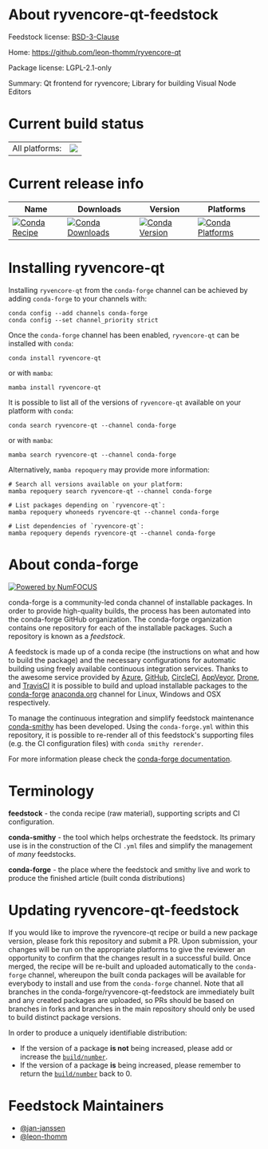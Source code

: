 About ryvencore-qt-feedstock
============================

Feedstock license: [BSD-3-Clause](https://github.com/conda-forge/ryvencore-qt-feedstock/blob/main/LICENSE.txt)

Home: https://github.com/leon-thomm/ryvencore-qt

Package license: LGPL-2.1-only

Summary: Qt frontend for ryvencore; Library for building Visual Node Editors

Current build status
====================


<table><tr><td>All platforms:</td>
    <td>
      <a href="https://dev.azure.com/conda-forge/feedstock-builds/_build/latest?definitionId=15117&branchName=main">
        <img src="https://dev.azure.com/conda-forge/feedstock-builds/_apis/build/status/ryvencore-qt-feedstock?branchName=main">
      </a>
    </td>
  </tr>
</table>

Current release info
====================

| Name | Downloads | Version | Platforms |
| --- | --- | --- | --- |
| [![Conda Recipe](https://img.shields.io/badge/recipe-ryvencore--qt-green.svg)](https://anaconda.org/conda-forge/ryvencore-qt) | [![Conda Downloads](https://img.shields.io/conda/dn/conda-forge/ryvencore-qt.svg)](https://anaconda.org/conda-forge/ryvencore-qt) | [![Conda Version](https://img.shields.io/conda/vn/conda-forge/ryvencore-qt.svg)](https://anaconda.org/conda-forge/ryvencore-qt) | [![Conda Platforms](https://img.shields.io/conda/pn/conda-forge/ryvencore-qt.svg)](https://anaconda.org/conda-forge/ryvencore-qt) |

Installing ryvencore-qt
=======================

Installing `ryvencore-qt` from the `conda-forge` channel can be achieved by adding `conda-forge` to your channels with:

```
conda config --add channels conda-forge
conda config --set channel_priority strict
```

Once the `conda-forge` channel has been enabled, `ryvencore-qt` can be installed with `conda`:

```
conda install ryvencore-qt
```

or with `mamba`:

```
mamba install ryvencore-qt
```

It is possible to list all of the versions of `ryvencore-qt` available on your platform with `conda`:

```
conda search ryvencore-qt --channel conda-forge
```

or with `mamba`:

```
mamba search ryvencore-qt --channel conda-forge
```

Alternatively, `mamba repoquery` may provide more information:

```
# Search all versions available on your platform:
mamba repoquery search ryvencore-qt --channel conda-forge

# List packages depending on `ryvencore-qt`:
mamba repoquery whoneeds ryvencore-qt --channel conda-forge

# List dependencies of `ryvencore-qt`:
mamba repoquery depends ryvencore-qt --channel conda-forge
```


About conda-forge
=================

[![Powered by
NumFOCUS](https://img.shields.io/badge/powered%20by-NumFOCUS-orange.svg?style=flat&colorA=E1523D&colorB=007D8A)](https://numfocus.org)

conda-forge is a community-led conda channel of installable packages.
In order to provide high-quality builds, the process has been automated into the
conda-forge GitHub organization. The conda-forge organization contains one repository
for each of the installable packages. Such a repository is known as a *feedstock*.

A feedstock is made up of a conda recipe (the instructions on what and how to build
the package) and the necessary configurations for automatic building using freely
available continuous integration services. Thanks to the awesome service provided by
[Azure](https://azure.microsoft.com/en-us/services/devops/), [GitHub](https://github.com/),
[CircleCI](https://circleci.com/), [AppVeyor](https://www.appveyor.com/),
[Drone](https://cloud.drone.io/welcome), and [TravisCI](https://travis-ci.com/)
it is possible to build and upload installable packages to the
[conda-forge](https://anaconda.org/conda-forge) [anaconda.org](https://anaconda.org/)
channel for Linux, Windows and OSX respectively.

To manage the continuous integration and simplify feedstock maintenance
[conda-smithy](https://github.com/conda-forge/conda-smithy) has been developed.
Using the ``conda-forge.yml`` within this repository, it is possible to re-render all of
this feedstock's supporting files (e.g. the CI configuration files) with ``conda smithy rerender``.

For more information please check the [conda-forge documentation](https://conda-forge.org/docs/).

Terminology
===========

**feedstock** - the conda recipe (raw material), supporting scripts and CI configuration.

**conda-smithy** - the tool which helps orchestrate the feedstock.
                   Its primary use is in the construction of the CI ``.yml`` files
                   and simplify the management of *many* feedstocks.

**conda-forge** - the place where the feedstock and smithy live and work to
                  produce the finished article (built conda distributions)


Updating ryvencore-qt-feedstock
===============================

If you would like to improve the ryvencore-qt recipe or build a new
package version, please fork this repository and submit a PR. Upon submission,
your changes will be run on the appropriate platforms to give the reviewer an
opportunity to confirm that the changes result in a successful build. Once
merged, the recipe will be re-built and uploaded automatically to the
`conda-forge` channel, whereupon the built conda packages will be available for
everybody to install and use from the `conda-forge` channel.
Note that all branches in the conda-forge/ryvencore-qt-feedstock are
immediately built and any created packages are uploaded, so PRs should be based
on branches in forks and branches in the main repository should only be used to
build distinct package versions.

In order to produce a uniquely identifiable distribution:
 * If the version of a package **is not** being increased, please add or increase
   the [``build/number``](https://docs.conda.io/projects/conda-build/en/latest/resources/define-metadata.html#build-number-and-string).
 * If the version of a package **is** being increased, please remember to return
   the [``build/number``](https://docs.conda.io/projects/conda-build/en/latest/resources/define-metadata.html#build-number-and-string)
   back to 0.

Feedstock Maintainers
=====================

* [@jan-janssen](https://github.com/jan-janssen/)
* [@leon-thomm](https://github.com/leon-thomm/)

